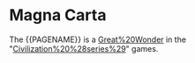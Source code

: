 # Magna Carta

The {{PAGENAME}} is a [Great%20Wonder](wonder) in the "[Civilization%20%28series%29](Civilization)" games.